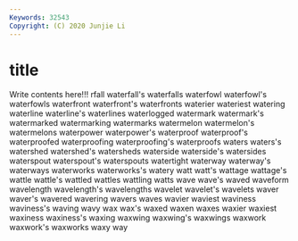 ```yaml
---
Keywords: 32543
Copyright: (C) 2020 Junjie Li
---
```


# title

Write contents here!!!
rfall 
waterfall's 
waterfalls 
waterfowl
waterfowl's 
waterfowls 
waterfront 
waterfront's 
waterfronts 
waterier 
wateriest 
watering 
waterline 
waterline's
waterlines 
waterlogged 
watermark 
watermark's 
watermarked 
watermarking 
watermarks 
watermelon 
watermelon's 
watermelons
waterpower 
waterpower's 
waterproof 
waterproof's 
waterproofed 
waterproofing 
waterproofing's 
waterproofs 
waters 
waters's
watershed 
watershed's 
watersheds 
waterside 
waterside's 
watersides 
waterspout 
waterspout's 
waterspouts 
watertight
waterway 
waterway's 
waterways 
waterworks 
waterworks's 
watery 
watt 
watt's 
wattage 
wattage's
wattle 
wattle's 
wattled 
wattles 
wattling 
watts 
wave 
wave's 
waved 
waveform
wavelength 
wavelength's 
wavelengths 
wavelet 
wavelet's 
wavelets 
waver 
waver's 
wavered 
wavering
wavers 
waves 
wavier 
waviest 
waviness 
waviness's 
waving 
wavy 
wax 
wax's
waxed 
waxen 
waxes 
waxier 
waxiest 
waxiness 
waxiness's 
waxing 
waxwing 
waxwing's
waxwings 
waxwork 
waxwork's 
waxworks 
waxy 
way 
